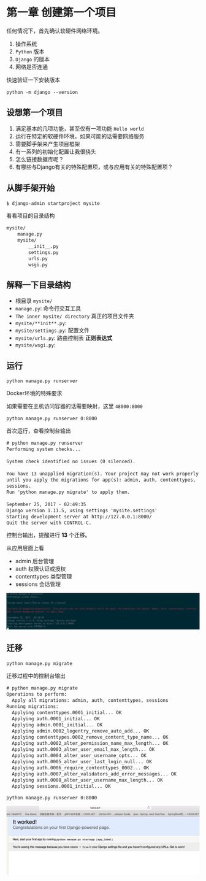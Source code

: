第一章 创建第一个项目
=====================

任何情况下，首先确认软硬件网络环境。

1.	操作系统
2.	`Python` 版本
3.	`Django` 的版本
4.	网络是否连通

快速验证一下安装版本

```
python -m django --version
```

设想第一个项目
--------------

1.	满足基本的几项功能，甚至仅有一项功能 `Hello world`
2.	运行在特定的软硬件环境，如果可能的话需要网络服务
3.	需要脚手架来产生项目框架
4.	有一系列的初始化配置让我很挠头
5.	怎么链接数据库呢？
6.	有哪些与Django有关的特殊配置项，或与应用有关的特殊配置项？

从脚手架开始
------------

```
$ django-admin startproject mysite
```

看看项目的目录结构

```
mysite/
    manage.py
    mysite/
        __init__.py
        settings.py
        urls.py
        wsgi.py

```

解释一下目录结构
----------------

-	根目录 `mysite/`
-	`manage.py`: 命令行交互工具
-	`The inner mysite/ directory` 真正的项目文件夹
-	`mysite/**init**.py`:
-	`mysite/settings.py`: 配置文件
-	`mysite/urls.py`: 路由控制表 **正则表达式**
-	`mysite/wsgi.py`:

运行
----

```
python manage.py runserver
```

Docker环境的特殊要求

如果需要在主机访问容器的话需要映射，这里 `48000:8000`

```
python manage.py runserver 0:8000
```

首次运行，查看控制台输出

```
# python manage.py runserver
Performing system checks...

System check identified no issues (0 silenced).

You have 13 unapplied migration(s). Your project may not work properly until you apply the migrations for app(s): admin, auth, contenttypes, sessions.
Run 'python manage.py migrate' to apply them.

September 25, 2017 - 02:49:35
Django version 1.11.5, using settings 'mysite.settings'
Starting development server at http://127.0.0.1:8000/
Quit the server with CONTROL-C.
```

控制台输出，提醒进行 **13** 个迁移。

从应用层面上看

-	admin 后台管理
-	auth 权限认证或授权
-	contenttypes 类型管理
-	sessions 会话管理

![](./ch02_002.png)

迁移
----

```
python manage.py migrate
```

迁移过程中的控制台输出

```
# python manage.py migrate
Operations to perform:
  Apply all migrations: admin, auth, contenttypes, sessions
Running migrations:
  Applying contenttypes.0001_initial... OK
  Applying auth.0001_initial... OK
  Applying admin.0001_initial... OK
  Applying admin.0002_logentry_remove_auto_add... OK
  Applying contenttypes.0002_remove_content_type_name... OK
  Applying auth.0002_alter_permission_name_max_length... OK
  Applying auth.0003_alter_user_email_max_length... OK
  Applying auth.0004_alter_user_username_opts... OK
  Applying auth.0005_alter_user_last_login_null... OK
  Applying auth.0006_require_contenttypes_0002... OK
  Applying auth.0007_alter_validators_add_error_messages... OK
  Applying auth.0008_alter_user_username_max_length... OK
  Applying sessions.0001_initial... OK
```

```
python manage.py runserver 0:8000
```

![](./ch02_001.png)
